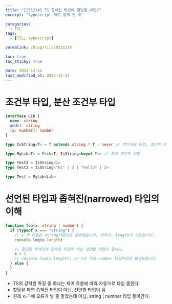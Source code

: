 ```yaml
---
title: "[231214] TS 좁혀진 타입에 할당을 하면?"
excerpt: "typescript 새로 알게 된 것"

categories:
  - TIL
tags:
  - [TIL, typescript]

permalink: /blog/til/20231214

toc: true
toc_sticky: true

date: 2023-12-14
last_modified_at: 2023-12-14
---
```


# 조건부 타입, 분산 조건부 타입

```ts
interface Lib {
  name: string
  add(): string
  [x: number]: number
}

type IsString<T> = T extends string ? T : never // 컨디셔널 타입, 조건부 타입

type MyLib<T> = Pick<T, IsString<keyof T>> // 분산 조건부 타입

type Test2 = IsString<2>
type Test3 = IsString<"hi" | 2 | "hello" | 3>

type Test = MyLib<Lib>
```

# 선언된 타입과 좁혀진(narrowed) 타입의 이해

```ts
function foo(x: string | number) {
  if (typeof x === "string") {
    // x'의 타입은 string타입으로 좁혀졌습니다. 따라서 .length가 가능합니다.
    console.log(x.length)

    // 할당을 하게되면 좁혀진 타입이 아닌 선언한 타입이 됩니다.
    x = 1
    // console.log(x.length); // x는 지금 number 타입이므로 불가능합니다.
  } else {
  }
}
```

- TS의 강력한 특징 중 하나는 제어 흐름에 따라 자동으로 타입 좁힌다.
- 할당을 하면 좁혀진 타입이 아닌, 선언한 타입이 됨
- 원래 x=1 에 오류가 날 줄 알았는데 아님, string | number 타입 들어간다.
